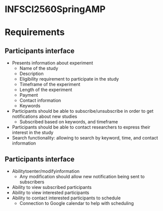 INFSCI2560SpringAMP
===================

# Requirements

## Participants interface
* Presents information about experiment
  * Name of the study
  * Description
  * Eligibility requirement to participate in the study
  * Timeframe of the experiment
  * Length of the experiment
  * Payment
  * Contact information
  * Keywords
* Participants should be able to subscribe/unsubscribe in order to get notifications about new studies
  * Subscribed based on keywords, and timeframe
* Participants should be able to contact researchers to express their interest in the study
* Search functionality: allowing to search by keyword, time, and contact information

## Participants interface
* Abilitytoenter/modifyinformation
  * Any modification should allow new notification being sent to subscribers
* Ability to view subscribed participants
* Ability to view interested participants
* Ability to contact interested participants to schedule
  * Connection to Google calendar to help with scheduling
